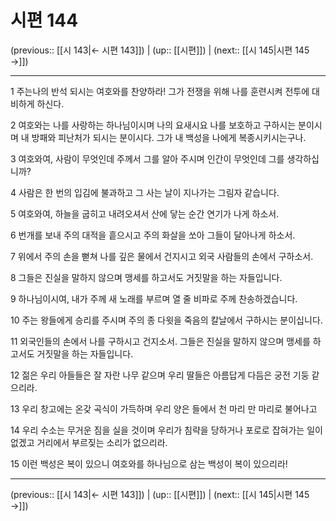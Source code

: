 # 시편 144

(previous:: [[시 143|← 시편 143]]) | (up:: [[시편]]) | (next:: [[시 145|시편 145 →]])

***




1 
주는나의 반석 되시는 여호와를 찬양하라! 그가 전쟁을 위해 나를 훈련시켜 전투에 대비하게 하신다. 



2 
여호와는 나를 사랑하는 하나님이시며 나의 요새시요 나를 보호하고 구하시는 분이시며 내 방패와 피난처가 되시는 분이시다. 그가 내 백성을 나에게 복종시키시는구나. 



3 
여호와여, 사람이 무엇인데 주께서 그를 알아 주시며 인간이 무엇인데 그를 생각하십니까? 



4 
사람은 한 번의 입김에 불과하고 그 사는 날이 지나가는 그림자 같습니다. 



5 
여호와여, 하늘을 굽히고 내려오셔서 산에 닿는 순간 연기가 나게 하소서. 



6 
번개를 보내 주의 대적을 흩으시고 주의 화살을 쏘아 그들이 달아나게 하소서. 



7 
위에서 주의 손을 뻗쳐 나를 깊은 물에서 건지시고 외국 사람들의 손에서 구하소서. 



8 
그들은 진실을 말하지 않으며 맹세를 하고서도 거짓말을 하는 자들입니다. 



9 
하나님이시여, 내가 주께 새 노래를 부르며 열 줄 비파로 주께 찬송하겠습니다. 



10 
주는 왕들에게 승리를 주시며 주의 종 다윗을 죽음의 칼날에서 구하시는 분이십니다. 



11 
외국인들의 손에서 나를 구하시고 건지소서. 그들은 진실을 말하지 않으며 맹세를 하고서도 거짓말을 하는 자들입니다. 



12 
젊은 우리 아들들은 잘 자란 나무 같으며 우리 딸들은 아름답게 다듬은 궁전 기둥 같으리라. 



13 
우리 창고에는 온갖 곡식이 가득하며 우리 양은 들에서 천 마리 만 마리로 불어나고 



14 
우리 수소는 무거운 짐을 실을 것이며 우리가 침략을 당하거나 포로로 잡혀가는 일이 없겠고 거리에서 부르짖는 소리가 없으리라. 



15 
이런 백성은 복이 있으니 여호와를 하나님으로 삼는 백성이 복이 있으리라!

***

(previous:: [[시 143|← 시편 143]]) | (up:: [[시편]]) | (next:: [[시 145|시편 145 →]])
